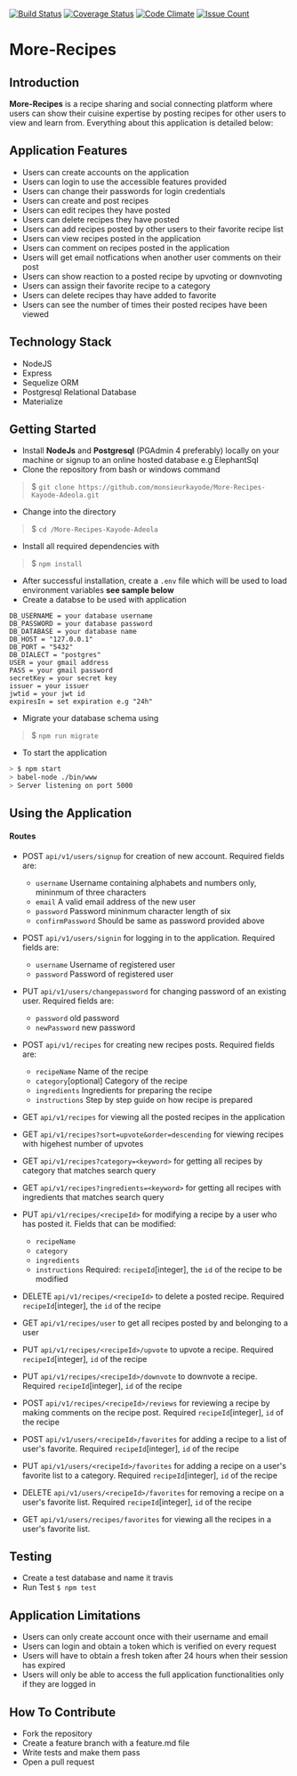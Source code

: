 [![Build Status](https://travis-ci.org/monsieurkayode/More-Recipes-Kayode-Adeola.svg?branch=develop)](https://travis-ci.org/monsieurkayode/More-Recipes-Kayode-Adeola)
[![Coverage Status](https://coveralls.io/repos/github/monsieurkayode/More-Recipes-Kayode-Adeola/badge.svg?maxAge=60?branch=develop)](https://coveralls.io/github/monsieurkayode/More-Recipes-Kayode-Adeola?branch=develop)
[![Code Climate](https://codeclimate.com/github/monsieurkayode/More-Recipes-Kayode-Adeola/badges/gpa.svg)](https://codeclimate.com/github/monsieurkayode/More-Recipes-Kayode-Adeola)
[![Issue Count](https://codeclimate.com/github/monsieurkayode/More-Recipes-Kayode-Adeola/badges/issue_count.svg)](https://codeclimate.com/github/monsieurkayode/More-Recipes-Kayode-Adeola)
# More-Recipes
## Introduction
**More-Recipes** is a recipe sharing and social connecting platform where users can show their cuisine expertise by posting recipes for other users to view and learn from. Everything about this application is detailed below:

## Application Features
* Users can create accounts on the application
* Users can login to use the accessible features provided
* Users can change their passwords for login credentials
* Users can create and post recipes
* Users can edit recipes they have posted
* Users can delete recipes they have posted
* Users can add recipes posted by other users to their favorite recipe list
* Users can view recipes posted in the application
* Users can comment on recipes posted in the application
* Users will get email notfications when another user comments on their post
* Users can show reaction to a posted recipe by upvoting or downvoting
* Users can assign their favorite recipe to a category
* Users can delete recipes thay have added to favorite
* Users can see the number of times their posted recipes have been viewed

## Technology Stack
* NodeJS
* Express
* Sequelize ORM
* Postgresql Relational Database
* Materialize

## Getting Started
* Install **NodeJs** and **Postgresql** (PGAdmin 4 preferably) locally on your machine or signup to an online hosted database e.g ElephantSql
* Clone the repository from bash or windows command
> $ `git clone https://github.com/monsieurkayode/More-Recipes-Kayode-Adeola.git`

* Change into the directory
> $ `cd /More-Recipes-Kayode-Adeola`
* Install all required dependencies with 
> $ `npm install`
* After successful installation, create a `.env` file which will be used to load environment variables **see sample below**
* Create a databse to be used with application
```
DB_USERNAME = your database username
DB_PASSWORD = your database password
DB_DATABASE = your database name
DB_HOST = "127.0.0.1"
DB_PORT = "5432"
DB_DIALECT = "postgres"
USER = your gmail address
PASS = your gmail password
secretKey = your secret key
issuer = your issuer
jwtid = your jwt id
expiresIn = set expiration e.g "24h"
```
* Migrate your database schema using 
> $ `npm run migrate`
* To start the application
```sh
> $ npm start
> babel-node ./bin/www
> Server listening on port 5000

```
## Using the Application
#### Routes
* POST `api/v1/users/signup` for creation of new account. Required fields are:
  * `username` Username containing alphabets and numbers only, mininmum of three characters
  * `email` A valid email address of the new user
  * `password` Password mininmum character length of six
  * `confirmPassword` Should be same as password provided above

* POST `api/v1/users/signin` for logging in to the application. Required fields are:
  * `username` Username of registered user
  * `password` Password of registered user

* PUT `api/v1/users/changepassword` for changing password of an existing user. Required fields are:
  * `password` old password
  * `newPassword` new password

* POST `api/v1/recipes` for creating new recipes posts. Required fields are:
  * `recipeName` Name of the recipe
  * `category`[optional] Category of the recipe
  * `ingredients` Ingredients for preparing the recipe
  * `instructions` Step by step guide on how recipe is prepared
  
* GET `api/v1/recipes` for viewing all the posted recipes in the application

* GET `api/v1/recipes?sort=upvote&order=descending` for viewing recipes with higehest number of upvotes

* GET `api/v1/recipes?category=<keyword>` for getting all recipes by category that matches search query

* GET `api/v1/recipes?ingredients=<keyword>` for getting all recipes with ingredients that matches search query

* PUT `api/v1/recipes/<recipeId>` for modifying a recipe by a user who has posted it. Fields that can be modified:
  * `recipeName`
  * `category`
  * `ingredients`
  * `instructions`
Required: `recipeId`[integer], the `id` of the recipe to be modified

* DELETE `api/v1/recipes/<recipeId>` to delete a posted recipe. Required `recipeId`[integer], the `id` of the recipe

* GET `api/v1/recipes/user` to get all recipes posted by and belonging to a user

* PUT `api/v1/recipes/<recipeId>/upvote` to upvote a recipe. Required `recipeId`[integer], `id` of the recipe

* PUT `api/v1/recipes/<recipeId>/downvote` to downvote a recipe. Required `recipeId`[integer], `id` of the recipe

* POST `api/v1/recipes/<recipeId>/reviews` for reviewing a recipe by making comments on the recipe post. Required `recipeId`[integer], `id` of the recipe

* POST `api/v1/users/<recipeId>/favorites` for adding a recipe to a list of user's favorite. Required `recipeId`[integer], `id` of the recipe

* PUT `api/v1/users/<recipeId>/favorites` for adding a recipe on a user's favorite list to a category. Required `recipeId`[integer], `id` of the recipe

* DELETE `api/v1/users/<recipeId>/favorites` for removing a recipe on a user's favorite list. Required `recipeId`[integer], `id` of the recipe

* GET `api/v1/users/recipes/favorites` for viewing all the recipes in a user's favorite list.

## Testing
* Create a test database and name it travis
* Run Test `$ npm test`

## Application Limitations
* Users can only create account once with their username and  email
* Users can login and obtain a token which is verified on every request
* Users will have to obtain a fresh token after 24 hours when their session has expired
* Users will only be able to access the full application functionalities only if they are logged in

## How To Contribute
* Fork the repository
* Create a feature branch with a feature.md file
* Write tests and make them pass
* Open a pull request
